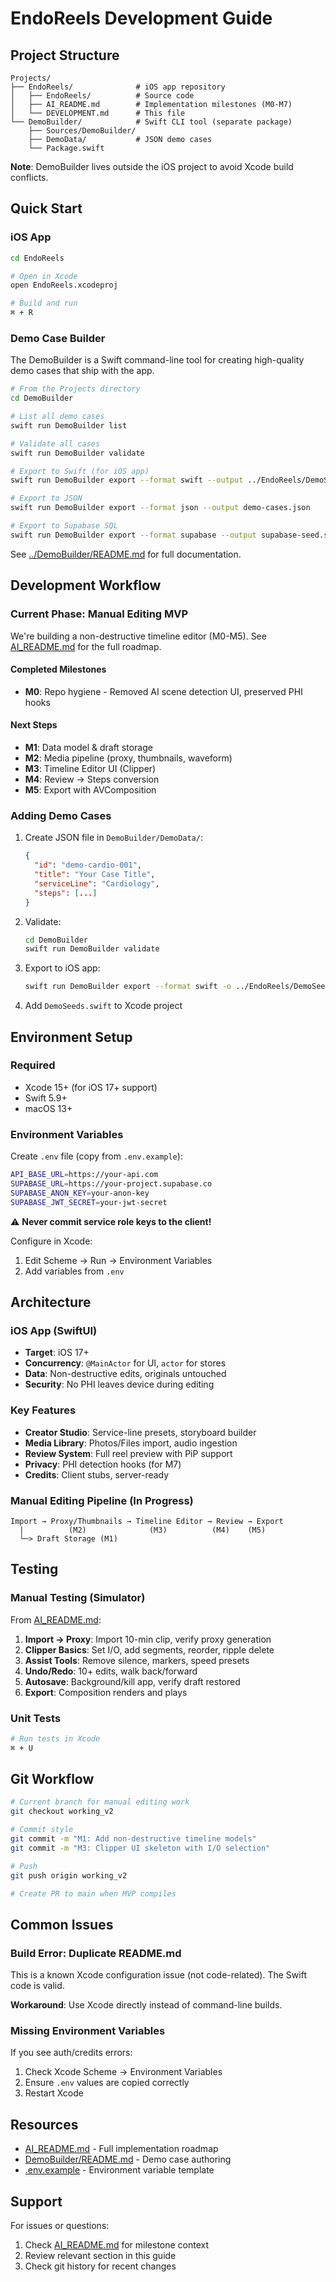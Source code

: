 # EndoReels Development Guide

## Project Structure

```
Projects/
├── EndoReels/              # iOS app repository
│   ├── EndoReels/          # Source code
│   ├── AI_README.md        # Implementation milestones (M0-M7)
│   └── DEVELOPMENT.md      # This file
└── DemoBuilder/            # Swift CLI tool (separate package)
    ├── Sources/DemoBuilder/
    ├── DemoData/           # JSON demo cases
    └── Package.swift
```

**Note**: DemoBuilder lives outside the iOS project to avoid Xcode build conflicts.

## Quick Start

### iOS App

```bash
cd EndoReels

# Open in Xcode
open EndoReels.xcodeproj

# Build and run
⌘ + R
```

### Demo Case Builder

The DemoBuilder is a Swift command-line tool for creating high-quality demo cases that ship with the app.

```bash
# From the Projects directory
cd DemoBuilder

# List all demo cases
swift run DemoBuilder list

# Validate all cases
swift run DemoBuilder validate

# Export to Swift (for iOS app)
swift run DemoBuilder export --format swift --output ../EndoReels/DemoSeeds.swift

# Export to JSON
swift run DemoBuilder export --format json --output demo-cases.json

# Export to Supabase SQL
swift run DemoBuilder export --format supabase --output supabase-seed.sql
```

See [../DemoBuilder/README.md](../DemoBuilder/README.md) for full documentation.

## Development Workflow

### Current Phase: Manual Editing MVP

We're building a non-destructive timeline editor (M0-M5). See [AI_README.md](AI_README.md) for the full roadmap.

#### Completed Milestones

- **M0**: Repo hygiene - Removed AI scene detection UI, preserved PHI hooks

#### Next Steps

- **M1**: Data model & draft storage
- **M2**: Media pipeline (proxy, thumbnails, waveform)
- **M3**: Timeline Editor UI (Clipper)
- **M4**: Review → Steps conversion
- **M5**: Export with AVComposition

### Adding Demo Cases

1. Create JSON file in `DemoBuilder/DemoData/`:
   ```json
   {
     "id": "demo-cardio-001",
     "title": "Your Case Title",
     "serviceLine": "Cardiology",
     "steps": [...]
   }
   ```

2. Validate:
   ```bash
   cd DemoBuilder
   swift run DemoBuilder validate
   ```

3. Export to iOS app:
   ```bash
   swift run DemoBuilder export --format swift -o ../EndoReels/DemoSeeds.swift
   ```

4. Add `DemoSeeds.swift` to Xcode project

## Environment Setup

### Required

- Xcode 15+ (for iOS 17+ support)
- Swift 5.9+
- macOS 13+

### Environment Variables

Create `.env` file (copy from `.env.example`):

```bash
API_BASE_URL=https://your-api.com
SUPABASE_URL=https://your-project.supabase.co
SUPABASE_ANON_KEY=your-anon-key
SUPABASE_JWT_SECRET=your-jwt-secret
```

⚠️ **Never commit service role keys to the client!**

Configure in Xcode:
1. Edit Scheme → Run → Environment Variables
2. Add variables from `.env`

## Architecture

### iOS App (SwiftUI)

- **Target**: iOS 17+
- **Concurrency**: `@MainActor` for UI, `actor` for stores
- **Data**: Non-destructive edits, originals untouched
- **Security**: No PHI leaves device during editing

### Key Features

- **Creator Studio**: Service-line presets, storyboard builder
- **Media Library**: Photos/Files import, audio ingestion
- **Review System**: Full reel preview with PiP support
- **Privacy**: PHI detection hooks (for M7)
- **Credits**: Client stubs, server-ready

### Manual Editing Pipeline (In Progress)

```
Import → Proxy/Thumbnails → Timeline Editor → Review → Export
  |          (M2)              (M3)          (M4)    (M5)
  └─> Draft Storage (M1)
```

## Testing

### Manual Testing (Simulator)

From [AI_README.md](AI_README.md#qa--manual-test-plan-simulator):

1. **Import → Proxy**: Import 10-min clip, verify proxy generation
2. **Clipper Basics**: Set I/O, add segments, reorder, ripple delete
3. **Assist Tools**: Remove silence, markers, speed presets
4. **Undo/Redo**: 10+ edits, walk back/forward
5. **Autosave**: Background/kill app, verify draft restored
6. **Export**: Composition renders and plays

### Unit Tests

```bash
# Run tests in Xcode
⌘ + U
```

## Git Workflow

```bash
# Current branch for manual editing work
git checkout working_v2

# Commit style
git commit -m "M1: Add non-destructive timeline models"
git commit -m "M3: Clipper UI skeleton with I/O selection"

# Push
git push origin working_v2

# Create PR to main when MVP compiles
```

## Common Issues

### Build Error: Duplicate README.md

This is a known Xcode configuration issue (not code-related). The Swift code is valid.

**Workaround**: Use Xcode directly instead of command-line builds.

### Missing Environment Variables

If you see auth/credits errors:
1. Check Xcode Scheme → Environment Variables
2. Ensure `.env` values are copied correctly
3. Restart Xcode

## Resources

- [AI_README.md](AI_README.md) - Full implementation roadmap
- [DemoBuilder/README.md](DemoBuilder/README.md) - Demo case authoring
- [.env.example](.env.example) - Environment variable template

## Support

For issues or questions:
1. Check [AI_README.md](AI_README.md) for milestone context
2. Review relevant section in this guide
3. Check git history for recent changes
